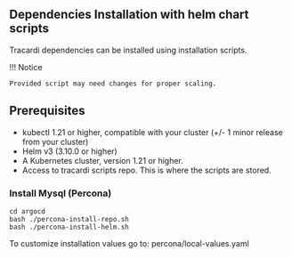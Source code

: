 ## Dependencies Installation with helm chart scripts

Tracardi dependencies can be installed using installation scripts. 

!!! Notice 
    
    Provided script may need changes for proper scaling.

## Prerequisites

* kubectl 1.21 or higher, compatible with your cluster (+/- 1 minor release from your cluster)
* Helm v3 (3.10.0 or higher)
* A Kubernetes cluster, version 1.21 or higher.
* Access to tracardi scripts repo. This is where the scripts are stored.

### Install Mysql (Percona)

```
cd argocd
bash ./percona-install-repo.sh
bash ./percona-install-helm.sh
```

To customize installation values go to: percona/local-values.yaml
